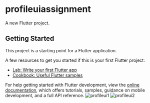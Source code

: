 # profileuiassignment

A new Flutter project.

## Getting Started

This project is a starting point for a Flutter application.

A few resources to get you started if this is your first Flutter project:

- [Lab: Write your first Flutter app](https://docs.flutter.dev/get-started/codelab)
- [Cookbook: Useful Flutter samples](https://docs.flutter.dev/cookbook)

For help getting started with Flutter development, view the
[online documentation](https://docs.flutter.dev/), which offers tutorials,
samples, guidance on mobile development, and a full API reference.
![profileui1](https://user-images.githubusercontent.com/109056135/202459337-bc9e81d4-1ef5-4a88-8601-65d01253ca69.jpg)
![profileui2](https://user-images.githubusercontent.com/109056135/202459350-9ea11fbc-fa4b-4570-b46e-d3454a71f58f.jpg)
